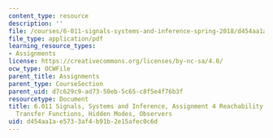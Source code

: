 ```yaml
---
content_type: resource
description: ''
file: /courses/6-011-signals-systems-and-inference-spring-2018/d454aa1ae5733af4b91b2e15afec0c6d_MIT6_011S18ps4.pdf
file_type: application/pdf
learning_resource_types:
- Assignments
license: https://creativecommons.org/licenses/by-nc-sa/4.0/
ocw_type: OCWFile
parent_title: Assignments
parent_type: CourseSection
parent_uid: d7c629c9-ad73-50eb-5c65-c8f5e4f76b3f
resourcetype: Document
title: 6.011 Signals, Systems and Inference, Assignment 4 Reachability and Observability,
  Transfer Functions, Hidden Modes, Observers
uid: d454aa1a-e573-3af4-b91b-2e15afec0c6d
---
```

